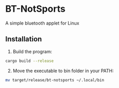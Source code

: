 # BT-NotSports

A simple bluetooth applet for Linux

## Installation

1. Build the program:

```bash
cargo build --release
```

2. Move the executable to bin folder in your PATH:

```bash
mv target/release/bt-notsports ~/.local/bin
```
